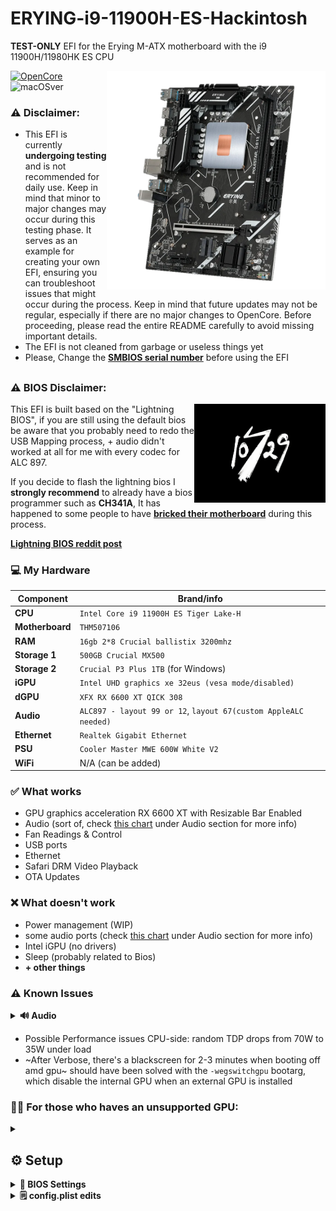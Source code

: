 # ERYING-i9-11900H-ES-Hackintosh
**TEST-ONLY** EFI for the Erying M-ATX motherboard with the i9 11900H/11980HK ES CPU

<img align="right" src="./resources/mobo.png"
alt="erying mobo" width="350">


[![OpenCore](https://img.shields.io/badge/OpenCore-0.9.7-blue.svg)](https://github.com/acidanthera/OpenCorePkg)
![macOSver](https://img.shields.io/badge/macOS-Ventura-brightgreen.svg)

### ⚠️ Disclaimer:
- This EFI is currently **undergoing testing** and is not recommended for daily use. Keep in mind that minor to major changes may occur during this testing phase. It serves as an example for creating your own EFI, ensuring you can troubleshoot issues that might occur during the process. Keep in mind that future updates may not be regular, especially if there are no major changes to OpenCore. Before proceeding, please read the entire README carefully to avoid missing important details.
- The EFI is not cleaned from garbage or useless things yet
- Please, Change the **[SMBIOS serial number](https://github.com/Forte500/ERYING-i9-11900H-ES-Hackintosh#%EF%B8%8F-setup)** before using the EFI
##

### ⚠️ BIOS Disclaimer:
<img align="right" src="./resources/splash.jpg"
alt="10729 lightning bios boot logo" width="210">
This EFI is built based on the "Lightning BIOS", if you are still using the default bios be aware that you probably need to redo the USB Mapping process, + audio didn't worked at all for me with every codec for ALC 897.

If you decide to flash the lightning bios I **strongly recommend** to already have a bios programmer such as **CH341A**, It has happened to some people to have [**bricked their motherboard**](https://www.reddit.com/r/EryingMotherboard/comments/15f132j/well_i_bricked_my_motherboard/) during this process.

**[Lightning BIOS reddit post](https://www.reddit.com/r/EryingMotherboard/comments/12xg3n6/thoughts_on_the_more_powerful_bios/)**

### 💻 My Hardware
| Component      | Brand/info                                              |
|----------------|---------------------------------------------------------|
| **CPU**        | `Intel Core i9 11900H ES Tiger Lake-H`                  |
| **Motherboard**| `THM507106`                                             |
| **RAM**        | `16gb 2*8 Crucial ballistix 3200mhz`                    |
| **Storage 1**  | `500GB Crucial MX500`                                   |
| **Storage 2**  | `Crucial P3 Plus 1TB` (for Windows)                     |
| **iGPU**       | `Intel UHD graphics xe 32eus (vesa mode/disabled)`      |
| **dGPU**       | `XFX RX 6600 XT QICK 308`                               |
| **Audio**      | `ALC897 - layout 99 or 12`, `layout 67(custom AppleALC needed)`|
| **Ethernet**   | `Realtek Gigabit Ethernet`                              |
| **PSU**        | `Cooler Master MWE 600W White V2`                       |
| **WiFi**       | N/A (can be added)                                      |

### ✅️ What works</strong></summary>

- GPU graphics acceleration RX 6600 XT with Resizable Bar Enabled
- Audio (sort of, check [this chart](https://github.com/Forte500/ERYING-i9-11900H-ES-Hackintosh#%EF%B8%8F-known-issues) under Audio section for more info)
- Fan Readings & Control
- USB ports
- Ethernet
- Safari DRM Video Playback
- OTA Updates
  

### ❌️ What doesn't work

- Power management (WIP)
- some audio ports (check [this chart](https://github.com/Forte500/ERYING-i9-11900H-ES-Hackintosh#%EF%B8%8F-known-issues) under Audio section for more info)
- Intel iGPU (no drivers)
- Sleep (probably related to Bios)
- **+ other things**

### ⚠️ Known Issues
<details>
<summary><strong>🔊 Audio</strong></summary>
  <br>
  
Apparently there is no fully working audio layout for this erying board

|          | Layout 12 | layout 67 (custom) | layout 98 | Layout 99 |
| ------ | --- | --- | --- | --- |
| Rear line out (green)   | ✅️ | ✅️ | ✅️ | ✅️ |
| Rear line in (blue)  | ✅️ | ✅️ | ✅️ | ❌️ |
| Rear Mic in (Pink)  | ✅️ | ❌️ | ❌️ | ✅️ |
| Front Headphone out  | ❌️ | ❌️ | ❌️ | ✅️ |
| Front Mic in  | ❌️⚠️(noise) | ❌️ | ❌️ | ❌️ |

</details>

- Possible Performance issues CPU-side: random TDP drops from 70W to 35W under load 
- ~After Verbose, there's a blackscreen for 2-3 minutes when booting off amd gpu~
should have been solved with the `-wegswitchgpu` bootarg, which disable the internal GPU when an external GPU is installed

### 👨‍🔧 For those who haves an unsupported GPU:
<details>
<summary><strong></strong></summary>
  <br>
  
You can still try out MacOS without graphics acceleration by using the Intel igpu, add `-wegnoegpu` to your bootargs and remove `-wegswitchgpu`
</details>

## ⚙️ Setup
<details>
<summary><strong>🔧 BIOS Settings</strong></summary>
  <br>

**Advanced TAB**
- `SATA Configuration > SATA Mode Selection` must be set to **AHCI**
- `Graphics Configuration > VT-d`: should be **Enabled**
- `Graphics Configuration > Internal Graphics`: should be **Enabled**
- `Graphics Configuration > Primary Display`: should be set to **Auto**
- `PCI Subsystem Settings > Above 4G Decoding & Re-Size BAR Support`: must be **Both Enabled**
- `USB Configuration > XHCI Hand-off`: must be **Enabled**

**Startup TAB**
- `Fast Boot`: **Disabled**

**Security TAB**
- `Secure Boot > Secure Boot`: must be **Disabled**

</details>

<details>
<summary><strong>🗒 config.plist edits</strong></summary>
  <br>
  
- ### Default keyboard layout and language:
 *optional:* edit `prev-lang:kbd` in config.plist in order to match your keyboard layout and language (mainly relevant in recovery and installation)
  
  default is (<>) which will force the Language Picker to appear at first boot up.
  More info [here](https://dortania.github.io/OpenCore-Install-Guide/config-laptop.plist/coffee-lake-plus.html#nvram) at the bottom of `7C436110...` etc.
  
  
- ### Generating SMBIOS:

We need a tool, called [GenSMBIOS](https://github.com/corpnewt/GenSMBIOS) from corpnewt, to generate a fake serial number, UUID and MLB for our Hackintosh.

**this step is mandatory to get working iServices, be careful not to make any mistakes**

1. Download GenSMBIOS from the link above as .ZIP, then extract it.
2. Start GenSMBIOS and select option `1` to download and install MacSerial
3. Select option `2` and open the `config.plist` located under `EFI > OC`
4. Select option `3` and enter `iMacPro1,1`, serials will be generated
5. **IMPORTANT:** reminder that you need an **invalid serial!** to check copy and paste the second part saying `Serial: XXXXX..` in [Apple's Check Coverage Page](https://checkcoverage.apple.com/), if you get a red message saying "We're sorry, we're unable to check coverage for this serial number."
 then, you're good to go! Otherwise, go back and restart from step `2` (more info [here](https://dortania.github.io/OpenCore-Post-Install/universal/iservices.html#serial-number-validity))

